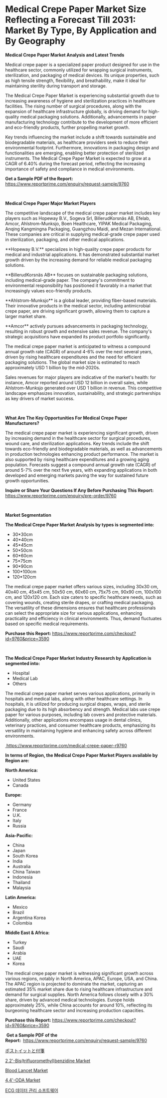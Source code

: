 <p><h1>Medical Crepe Paper Market Size Reflecting a Forecast Till 2031: Market By Type, By Application and By Geography</h1></p><p><strong>Medical Crepe Paper Market Analysis and Latest Trends</strong></p>
<p><p>Medical crepe paper is a specialized paper product designed for use in the healthcare sector, commonly utilized for wrapping surgical instruments, sterilization, and packaging of medical devices. Its unique properties, such as high tensile strength, flexibility, and breathability, make it ideal for maintaining sterility during transport and storage. </p><p>The Medical Crepe Paper Market is experiencing substantial growth due to increasing awareness of hygiene and sterilization practices in healthcare facilities. The rising number of surgical procedures, along with the expansion of healthcare infrastructure globally, is driving demand for high-quality medical packaging solutions. Additionally, advancements in paper manufacturing technology contribute to the development of more efficient and eco-friendly products, further propelling market growth.</p><p>Key trends influencing the market include a shift towards sustainable and biodegradable materials, as healthcare providers seek to reduce their environmental footprint. Furthermore, innovations in packaging design and functionalities are emerging, enabling better protection of sterilized instruments. The Medical Crepe Paper Market is expected to grow at a CAGR of 6.40% during the forecast period, reflecting the increasing importance of safety and compliance in medical environments.</p></p>
<p><strong>Get a Sample PDF of the Report:&nbsp;</strong> <a href="https://www.reportprime.com/enquiry/request-sample/9760">https://www.reportprime.com/enquiry/request-sample/9760</a></p>
<p>&nbsp;</p>
<p><strong>Medical Crepe Paper Major Market Players</strong></p>
<p><p>The competitive landscape of the medical crepe paper market includes key players such as Hopeway B.V., Sogeva Srl, BillerudKorsnäs AB, Efelab, Amcor, Ahlstrom-Munksjo, Boen Healthcare, YIPAK Medical Packaging, Anqing Kangmingna Packaging, Guangzhou Maidi, and Mezan International. These companies are critical in supplying medical-grade crepe paper used in sterilization, packaging, and other medical applications.</p><p>**Hopeway B.V.** specializes in high-quality crepe paper products for medical and industrial applications. It has demonstrated substantial market growth driven by the increasing demand for reliable medical packaging solutions.</p><p>**BillerudKorsnäs AB** focuses on sustainable packaging solutions, including medical-grade paper. The company's commitment to environmental responsibility has positioned it favorably in a market that increasingly values eco-friendly products.</p><p>**Ahlstrom-Munksjo** is a global leader, providing fiber-based materials. Their innovative products in the medical sector, including antimicrobial crepe paper, are driving significant growth, allowing them to capture a larger market share.</p><p>**Amcor** actively pursues advancements in packaging technology, resulting in robust growth and extensive sales revenue. The company's strategic acquisitions have expanded its product portfolio significantly.</p><p>The medical crepe paper market is anticipated to witness a compound annual growth rate (CAGR) of around 4-6% over the next several years, driven by rising healthcare expenditures and the need for efficient packaging solutions. The global market size is estimated to reach approximately USD 1 billion by the mid-2020s.</p><p>Sales revenues for major players are indicative of the market's health: for instance, Amcor reported around USD 12 billion in overall sales, while Ahlstrom-Munksjo generated over USD 1 billion in revenue. This competitive landscape emphasizes innovation, sustainability, and strategic partnerships as key drivers of market success.</p></p>
<p>&nbsp;</p>
<p><strong>What Are The Key Opportunities For Medical Crepe Paper Manufacturers?</strong></p>
<p><p>The medical crepe paper market is experiencing significant growth, driven by increasing demand in the healthcare sector for surgical procedures, wound care, and sterilization applications. Key trends include the shift towards eco-friendly and biodegradable materials, as well as advancements in production technologies enhancing product performance. The market is also supported by rising healthcare expenditures and a growing aging population. Forecasts suggest a compound annual growth rate (CAGR) of around 5-7% over the next five years, with expanding applications in both developed and emerging markets paving the way for sustained future growth opportunities.</p></p>
<p><strong>Inquire or Share Your Questions If Any Before Purchasing This Report:</strong> <a href="https://www.reportprime.com/enquiry/pre-order/9760">https://www.reportprime.com/enquiry/pre-order/9760</a></p>
<p>&nbsp;</p>
<p><strong>Market Segmentation</strong></p>
<p><strong>The Medical Crepe Paper Market Analysis by types is segmented into:</strong></p>
<p><ul><li>30*30cm</li><li>40*40cm</li><li>45*45cm</li><li>50*50cm</li><li>60*60cm</li><li>75*75cm</li><li>90*90cm</li><li>100*100cm</li><li>120*120cm</li></ul></p>
<p><p>The medical crepe paper market offers various sizes, including 30x30 cm, 40x40 cm, 45x45 cm, 50x50 cm, 60x60 cm, 75x75 cm, 90x90 cm, 100x100 cm, and 120x120 cm. Each size caters to specific healthcare needs, such as covering wounds, creating sterile drapes, or crafting medical packaging. The versatility of these dimensions ensures that healthcare professionals can select the appropriate size for various applications, enhancing practicality and efficiency in clinical environments. Thus, demand fluctuates based on specific medical requirements.</p></p>
<p><strong>Purchase this Report:&nbsp;</strong><a href="https://www.reportprime.com/checkout?id=9760&price=3590">https://www.reportprime.com/checkout?id=9760&price=3590</a></p>
<p>&nbsp;</p>
<p><strong>The Medical Crepe Paper Market Industry Research by Application is segmented into:</strong></p>
<p><ul><li>Hospital</li><li>Medical Lab</li><li>Others</li></ul></p>
<p><p>The medical crepe paper market serves various applications, primarily in hospitals and medical labs, along with other healthcare settings. In hospitals, it is utilized for producing surgical drapes, wraps, and sterile packaging due to its high absorbency and strength. Medical labs use crepe paper for various purposes, including lab covers and protective materials. Additionally, other applications encompass usage in dental clinics, veterinary practices, and consumer healthcare products, emphasizing its versatility in maintaining hygiene and enhancing safety across different environments.</p></p>
<p><a href="https://www.reportprime.com/medical-crepe-paper-r9760">&nbsp;https://www.reportprime.com/medical-crepe-paper-r9760</a></p>
<p><strong>In terms of Region, the Medical Crepe Paper Market Players available by Region are:</strong></p>
<p>
    <p> <strong> North America: </strong>
        <ul>
            <li>United States</li>
            <li>Canada</li>
        </ul>
        </p> 
    <p> <strong> Europe: </strong>
        <ul>
            <li>Germany</li>
            <li>France</li>
            <li>U.K.</li>
            <li>Italy</li>
            <li>Russia</li>
        </ul>
        </p> 
    <p> <strong> Asia-Pacific: </strong>
        <ul>
            <li>China</li>
            <li>Japan</li>
            <li>South Korea</li>
            <li>India</li>
            <li>Australia</li>
            <li>China Taiwan</li>
            <li>Indonesia</li>
            <li>Thailand</li>
            <li>Malaysia</li>
        </ul>
        </p> 
    <p> <strong> Latin America: </strong>
        <ul>
            <li>Mexico</li>
            <li>Brazil</li>
            <li>Argentina Korea</li>
            <li>Colombia</li>
        </ul>
        </p> 
    <p> <strong> Middle East & Africa: </strong>
        <ul>
            <li>Turkey</li>
            <li>Saudi</li>
            <li>Arabia</li>
            <li>UAE</li>
            <li>Korea</li>
        </ul>
    </p>
    </p>
<p><p>The medical crepe paper market is witnessing significant growth across various regions, notably in North America, APAC, Europe, USA, and China. The APAC region is projected to dominate the market, capturing an estimated 35% market share due to rising healthcare infrastructure and demand for surgical supplies. North America follows closely with a 30% share, driven by advanced medical technologies. Europe holds approximately 25%, while China accounts for around 10%, reflecting its burgeoning healthcare sector and increasing production capacities.</p></p>
<p><strong>Purchase this Report: </strong><a href="https://www.reportprime.com/checkout?id=9760&price=3590">https://www.reportprime.com/checkout?id=9760&price=3590</a></p>
<p>&nbsp;<strong>Get a Sample PDF of the Report:&nbsp;&nbsp;</strong><a href="https://www.reportprime.com/enquiry/request-sample/9760">https://www.reportprime.com/enquiry/request-sample/9760</a></p>
<p><strong></strong></p>
<p><p><a href="https://medium.com/@grarrity46/post-it-sticky-notes-market-%E3%81%AF-%E3%82%B3%E3%82%B9%E3%83%88%E7%AE%A1%E7%90%86%E3%81%A8%E5%8A%B9%E7%8E%87%E5%90%91%E4%B8%8A%E3%82%92%E5%84%AA%E5%85%88%E3%81%97%E3%81%BE%E3%81%99-%E3%81%95%E3%82%89%E3%81%AB-%E5%A0%B1%E5%91%8A%E6%9B%B8%E3%81%AF%E5%B8%82%E5%A0%B4%E3%81%AE%E9%9C%80%E8%A6%81%E9%9D%A2%E3%81%A8%E4%BE%9B%E7%B5%A6%E9%9D%A2%E3%81%AE%E4%B8%A1%E6%96%B9%E3%82%92%E3%82%AB%E3%83%90%E3%83%BC%E3%81%97%E3%81%A6%E3%81%84%E3%81%BE%E3%81%99-post-it-sticky-c3947ff8bcc1">ポストイットと付箋</a></p><p><a href="https://issuu.com/reportprime-2/docs/22-bistrifluoromethylbenzidine-mark_c6b3fed0679193">2,2'-Bis(trifluoromethyl)benzidine Market</a></p><p><a href="https://www.linkedin.com/pulse/blood-lancet-market-trends-regional-insights-forecasted-fzehc?trackingId=fgiFhWZBQWqUHy3rS0YWyA%3D%3D">Blood Lancet Market</a></p><p><a href="https://issuu.com/reportprime-2/docs/44-oda-market-size-2030.pptx_198c3e53d594a7">4,4'-ODA Market</a></p><p><a href="https://medium.com/@bobbykihnyt57786/%EA%B8%80%EB%A1%9C%EB%B2%8C-ecg-%EB%8D%B0%EC%9D%B4%ED%84%B0-%EA%B4%80%EB%A6%AC-%EC%86%8C%ED%94%84%ED%8A%B8%EC%9B%A8%EC%96%B4-%EC%8B%9C%EC%9E%A5%EC%97%90-%EB%8C%80%ED%95%9C-%EC%A2%85%ED%95%A9-%EB%B6%84%EC%84%9D-%EC%84%B1%EC%9E%A5-%EB%8F%99%ED%96%A5-%EB%B0%8F-%EC%8B%9C%EC%9E%A5-%EC%A0%84%EB%A7%9D-2024-2031-649330c6fa91">ECG 데이터 관리 소프트웨어</a></p></p>